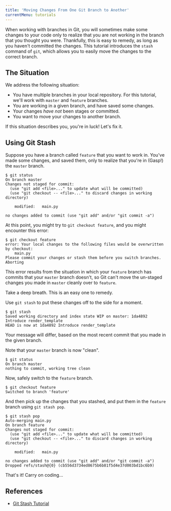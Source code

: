 ```yaml
---
title: 'Moving Changes From One Git Branch to Another'
currentMenu: tutorials
---
```


When working with branches in Git, you will sometimes make some changes to your code only to realize that you are not working in the branch that you thought you were. Thankfully, this is easy to remedy, as long as you haven't committed the changes. This tutorial introduces the `stash` command of `git`, which allows you to easily move the changes to the correct branch.

## The Situation

We address the following situation:
- You have multiple branches in your local repository. For this tutorial, we'll work with `master` and `feature` branches.
- You are working in a given branch, and have saved some changes.
- Your changes _have not_ been stages or committed.
- You want to move your changes to another branch.

If this situation describes you, you're in luck! Let's fix it.

## Using Git Stash

Suppose you have a branch called `feature` that you want to work in. You've made some changes, and saved them, only to realize that you're in (Gasp!) the `master` branch.

```nohighlight
$ git status
On branch master
Changes not staged for commit:
  (use "git add <file>..." to update what will be committed)
  (use "git checkout -- <file>..." to discard changes in working directory)

	modified:   main.py

no changes added to commit (use "git add" and/or "git commit -a")
```

At this point, you might try to `git checkout feature`, and you might encounter this error:

```nohighlight
$ git checkout feature
error: Your local changes to the following files would be overwritten by checkout:
	main.py
Please commit your changes or stash them before you switch branches.
Aborting
```

This error results from the situation in which your `feature` branch has commits that your `master` branch doesn't, so Git can't move the un-staged changes you made in `master` cleanly over to `feature`.

Take a deep breath. This is an easy one to remedy.

Use `git stash` to put these changes off to the side for a moment.

```nohighlight
$ git stash
Saved working directory and index state WIP on master: 1da4892 Introduce render_template
HEAD is now at 1da4892 Introduce render_template
```

Your message will differ, based on the most recent commit that you made in the given branch.

Note that your `master` branch is now "clean".

```nohighlight
$ git status
On branch master
nothing to commit, working tree clean
```

Now, safely switch to the `feature` branch.

```nohighlight
$ git checkout feature
Switched to branch 'feature'
```

And then pick up the changes that you stashed, and put them in the `feature` branch using `git stash pop`.

```nohighlight
$ git stash pop
Auto-merging main.py
On branch feature
Changes not staged for commit:
  (use "git add <file>..." to update what will be committed)
  (use "git checkout -- <file>..." to discard changes in working directory)

	modified:   main.py

no changes added to commit (use "git add" and/or "git commit -a")
Dropped refs/stash@{0} (cb556d3734ed8675b6b81f5d4e37d003bd1bc6b9)
```

That's it! Carry on coding...

## References

- [Git Stash Tutorial](https://www.atlassian.com/git/tutorials/git-stash)
